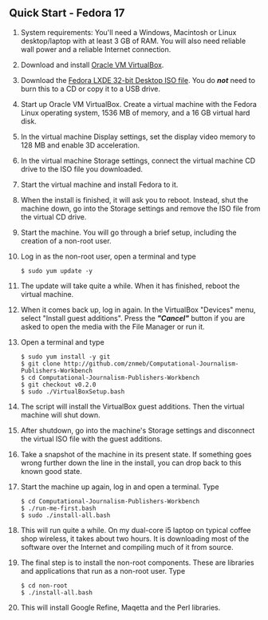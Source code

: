 ## Quick Start - Fedora 17
1. System requirements: You'll need a Windows, Macintosh or Linux desktop/laptop with at least 3 GB of RAM. You will also need reliable wall power and a reliable Internet connection.
1. Download and install [Oracle VM VirtualBox](https://www.virtualbox.org/wiki/Downloads).
1. Download the [Fedora LXDE 32-bit Desktop ISO file](http://download.fedoraproject.org/pub/alt/releases/17/Spins/i686/Fedora-17-i686-Live-LXDE.iso). You do ***not*** need to burn this to a CD or copy it to a USB drive.
1. Start up Oracle VM VirtualBox. Create a virtual machine with the Fedora Linux operating system, 1536 MB of memory, and a 16 GB virtual hard disk.
1. In the virtual machine Display settings, set the display video memory to 128 MB and enable 3D acceleration.
1. In the virtual machine Storage settings, connect the virtual machine CD drive to the ISO file you downloaded.
1. Start the virtual machine and install Fedora to it.
1. When the install is finished, it will ask you to reboot. Instead, shut the machine down, go into the Storage settings and remove the ISO file from the virtual CD drive.
1. Start the machine. You will go through a brief setup, including the creation of a non-root user.
1. Log in as the non-root user, open a terminal and type

    ```
    $ sudo yum update -y
    ```
1. The update will take quite a while. When it has finished, reboot the virtual machine.
1. When it comes back up, log in again. In the VirtualBox "Devices" menu, select "Install guest additions". Press the ***"Cancel"*** button if you are asked to open the media with the File Manager or run it.
1. Open a terminal and type

    ```
    $ sudo yum install -y git
    $ git clone http://github.com/znmeb/Computational-Journalism-Publishers-Workbench  
    $ cd Computational-Journalism-Publishers-Workbench  
    $ git checkout v0.2.0
    $ sudo ./VirtualBoxSetup.bash
    ```
1. The script will install the VirtualBox guest additions. Then the virtual machine will shut down.
1. After shutdown, go into the machine's Storage settings and disconnect the virtual ISO file with the guest additions.
1. Take a snapshot of the machine in its present state. If something goes wrong further down the line in the install, you can drop back to this known good state.
1. Start the machine up again, log in and open a terminal. Type

    ```
    $ cd Computational-Journalism-Publishers-Workbench  
    $ ./run-me-first.bash  
    $ sudo ./install-all.bash  
    ```
1. This will run quite a while. On my dual-core i5 laptop on typical coffee shop wireless, it takes about two hours. It is downloading most of the software over the Internet and compiling much of it from source.
1. The final step is to install the non-root components. These are libraries and applications that run as a non-root user. Type

    ```
    $ cd non-root
    $ ./install-all.bash
    ```
1. This will install Google Refine, Maqetta and the Perl libraries.
